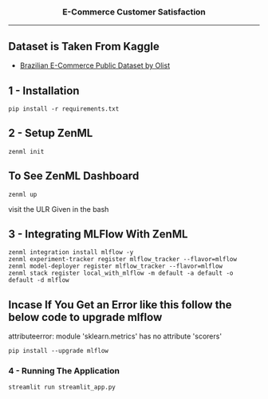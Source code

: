 <h3 align="center">E-Commerce Customer Satisfaction</h3>

---

## Dataset is Taken From Kaggle

- [Brazilian E-Commerce Public Dataset by Olist](https://www.kaggle.com/datasets/olistbr/brazilian-ecommerce)

## 1 - Installation

```
pip install -r requirements.txt
```
## 2 - Setup ZenML

```
zenml init
```

## To See ZenML Dashboard
```
zenml up
```
visit the ULR Given in the bash

## 3 - Integrating MLFlow With ZenML
```
zenml integration install mlflow -y
zenml experiment-tracker register mlflow_tracker --flavor=mlflow
zenml model-deployer register mlflow_tracker --flavor=mlflow
zenml stack register local_with_mlflow -m default -a default -o default -d mlflow
```

## Incase If You Get an Error like this follow the below code to upgrade mlflow

attributeerror: module 'sklearn.metrics' has no attribute 'scorers'

```
pip install --upgrade mlflow
```

### 4 - Running The Application

```
streamlit run streamlit_app.py
```